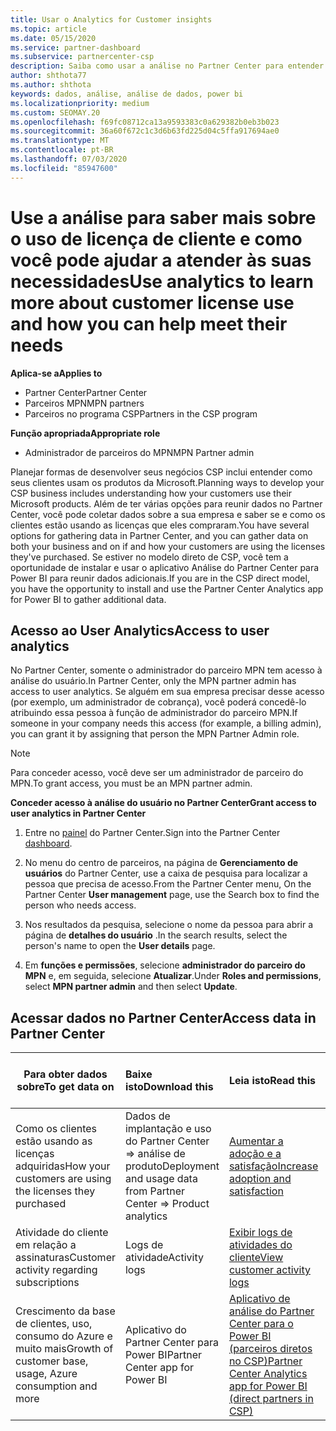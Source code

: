 ```yaml
---
title: Usar o Analytics for Customer insights
ms.topic: article
ms.date: 05/15/2020
ms.service: partner-dashboard
ms.subservice: partnercenter-csp
description: Saiba como usar a análise no Partner Center para entender melhor seus negócios e como seus clientes usam as licenças que você comprou.
author: shthota77
ms.author: shthota
keywords: dados, análise, análise de dados, power bi
ms.localizationpriority: medium
ms.custom: SEOMAY.20
ms.openlocfilehash: f69fc08712ca13a9593383c0a629382b0eb3b023
ms.sourcegitcommit: 36a60f672c1c3d6b63fd225d04c5ffa917694ae0
ms.translationtype: MT
ms.contentlocale: pt-BR
ms.lasthandoff: 07/03/2020
ms.locfileid: "85947600"
---
```

# <a name="use-analytics-to-learn-more-about-customer-license-use-and-how-you-can-help-meet-their-needs"></a><span data-ttu-id="24cb1-104">Use a análise para saber mais sobre o uso de licença de cliente e como você pode ajudar a atender às suas necessidades</span><span class="sxs-lookup"><span data-stu-id="24cb1-104">Use analytics to learn more about customer license use and how you can help meet their needs</span></span>

<span data-ttu-id="24cb1-105">**Aplica-se a**</span><span class="sxs-lookup"><span data-stu-id="24cb1-105">**Applies to**</span></span>

- <span data-ttu-id="24cb1-106">Partner Center</span><span class="sxs-lookup"><span data-stu-id="24cb1-106">Partner Center</span></span>
- <span data-ttu-id="24cb1-107">Parceiros MPN</span><span class="sxs-lookup"><span data-stu-id="24cb1-107">MPN partners</span></span>
- <span data-ttu-id="24cb1-108">Parceiros no programa CSP</span><span class="sxs-lookup"><span data-stu-id="24cb1-108">Partners in the CSP program</span></span>

<span data-ttu-id="24cb1-109">**Função apropriada**</span><span class="sxs-lookup"><span data-stu-id="24cb1-109">**Appropriate role**</span></span>

- <span data-ttu-id="24cb1-110">Administrador de parceiros do MPN</span><span class="sxs-lookup"><span data-stu-id="24cb1-110">MPN Partner admin</span></span>

<span data-ttu-id="24cb1-111">Planejar formas de desenvolver seus negócios CSP inclui entender como seus clientes usam os produtos da Microsoft.</span><span class="sxs-lookup"><span data-stu-id="24cb1-111">Planning ways to develop your CSP business includes understanding how your customers use their Microsoft products.</span></span> <span data-ttu-id="24cb1-112">Além de ter várias opções para reunir dados no Partner Center, você pode coletar dados sobre a sua empresa e saber se e como os clientes estão usando as licenças que eles compraram.</span><span class="sxs-lookup"><span data-stu-id="24cb1-112">You have several options for gathering data in Partner Center, and you can gather data on both your business and on if and how your customers are using the licenses they've purchased.</span></span> <span data-ttu-id="24cb1-113">Se estiver no modelo direto de CSP, você tem a oportunidade de instalar e usar o aplicativo Análise do Partner Center para Power BI para reunir dados adicionais.</span><span class="sxs-lookup"><span data-stu-id="24cb1-113">If you are in the CSP direct model, you have the opportunity to install and use the Partner Center Analytics app for Power BI to gather additional data.</span></span>

## <a name="access-to-user-analytics"></a><span data-ttu-id="24cb1-114">Acesso ao User Analytics</span><span class="sxs-lookup"><span data-stu-id="24cb1-114">Access to user analytics</span></span>

<span data-ttu-id="24cb1-115">No Partner Center, somente o administrador do parceiro MPN tem acesso à análise do usuário.</span><span class="sxs-lookup"><span data-stu-id="24cb1-115">In Partner Center, only the MPN partner admin has access to user analytics.</span></span> <span data-ttu-id="24cb1-116">Se alguém em sua empresa precisar desse acesso (por exemplo, um administrador de cobrança), você poderá concedê-lo atribuindo essa pessoa à função de administrador do parceiro MPN.</span><span class="sxs-lookup"><span data-stu-id="24cb1-116">If someone in your company needs this access (for example, a billing admin), you can grant it by assigning that person the MPN Partner Admin role.</span></span>

>[!NOTE] 
><span data-ttu-id="24cb1-117">Para conceder acesso, você deve ser um administrador de parceiro do MPN.</span><span class="sxs-lookup"><span data-stu-id="24cb1-117">To grant access, you must be an MPN partner admin.</span></span>

<span data-ttu-id="24cb1-118">**Conceder acesso à análise do usuário no Partner Center**</span><span class="sxs-lookup"><span data-stu-id="24cb1-118">**Grant access to user analytics in Partner Center**</span></span> 

1. <span data-ttu-id="24cb1-119">Entre no [painel](https://partner.microsoft.com/dashboard) do Partner Center.</span><span class="sxs-lookup"><span data-stu-id="24cb1-119">Sign into the Partner Center [dashboard](https://partner.microsoft.com/dashboard).</span></span>

2. <span data-ttu-id="24cb1-120">No menu do centro de parceiros, na página de **Gerenciamento de usuários** do Partner Center, use a caixa de pesquisa para localizar a pessoa que precisa de acesso.</span><span class="sxs-lookup"><span data-stu-id="24cb1-120">From the Partner Center menu, On the Partner Center **User management** page, use the Search box to find the person who needs access.</span></span>
2.  <span data-ttu-id="24cb1-121">Nos resultados da pesquisa, selecione o nome da pessoa para abrir a página de **detalhes do usuário** .</span><span class="sxs-lookup"><span data-stu-id="24cb1-121">In the search results, select the person's name to open the **User details** page.</span></span>
3.  <span data-ttu-id="24cb1-122">Em **funções e permissões**, selecione **administrador do parceiro do MPN** e, em seguida, selecione **Atualizar**.</span><span class="sxs-lookup"><span data-stu-id="24cb1-122">Under **Roles and permissions**, select **MPN partner admin** and then select **Update**.</span></span>

 
## <a name="access-data-in-partner-center"></a><span data-ttu-id="24cb1-123">Acessar dados no Partner Center</span><span class="sxs-lookup"><span data-stu-id="24cb1-123">Access data in Partner Center</span></span>

|<span data-ttu-id="24cb1-124">**Para obter dados sobre**</span><span class="sxs-lookup"><span data-stu-id="24cb1-124">**To get data on**</span></span>   |<span data-ttu-id="24cb1-125">**Baixe isto**</span><span class="sxs-lookup"><span data-stu-id="24cb1-125">**Download this**</span></span>   |<span data-ttu-id="24cb1-126">**Leia isto**</span><span class="sxs-lookup"><span data-stu-id="24cb1-126">**Read this**</span></span>   | <span data-ttu-id="24cb1-127">**Aplica-se a**</span><span class="sxs-lookup"><span data-stu-id="24cb1-127">**Applies to**</span></span>    |
|---------------------|:-----------------------|:---------------|:--------------|
|<span data-ttu-id="24cb1-128">Como os clientes estão usando as licenças adquiridas</span><span class="sxs-lookup"><span data-stu-id="24cb1-128">How your customers are using the licenses they purchased</span></span>   |<span data-ttu-id="24cb1-129">Dados de implantação e uso do Partner Center => análise de produto</span><span class="sxs-lookup"><span data-stu-id="24cb1-129">Deployment and usage data from Partner Center => Product analytics</span></span>   |[<span data-ttu-id="24cb1-130">Aumentar a adoção e a satisfação</span><span class="sxs-lookup"><span data-stu-id="24cb1-130">Increase adoption and satisfaction</span></span>](increasing-adoption-and-satisfaction.md)|<span data-ttu-id="24cb1-131">Parceiros CSP</span><span class="sxs-lookup"><span data-stu-id="24cb1-131">CSP partners</span></span>|
|<span data-ttu-id="24cb1-132">Atividade do cliente em relação a assinaturas</span><span class="sxs-lookup"><span data-stu-id="24cb1-132">Customer activity regarding subscriptions</span></span>   |<span data-ttu-id="24cb1-133">Logs de atividade</span><span class="sxs-lookup"><span data-stu-id="24cb1-133">Activity logs</span></span>   |[<span data-ttu-id="24cb1-134">Exibir logs de atividades do cliente</span><span class="sxs-lookup"><span data-stu-id="24cb1-134">View customer activity logs</span></span>](activity-logs.md)|<span data-ttu-id="24cb1-135">Parceiros CSP</span><span class="sxs-lookup"><span data-stu-id="24cb1-135">CSP partners</span></span>   |
|<span data-ttu-id="24cb1-136">Crescimento da base de clientes, uso, consumo do Azure e muito mais</span><span class="sxs-lookup"><span data-stu-id="24cb1-136">Growth of customer base, usage, Azure consumption and more</span></span>   |<span data-ttu-id="24cb1-137">Aplicativo do Partner Center para Power BI</span><span class="sxs-lookup"><span data-stu-id="24cb1-137">Partner Center app for Power BI</span></span>   |[<span data-ttu-id="24cb1-138">Aplicativo de análise do Partner Center para o Power BI (parceiros diretos no CSP)</span><span class="sxs-lookup"><span data-stu-id="24cb1-138">Partner Center Analytics app for Power BI (direct partners in CSP)</span></span>](power-bi-app-for-direct-partners.md)|<span data-ttu-id="24cb1-139">Parceiros diretos CSP</span><span class="sxs-lookup"><span data-stu-id="24cb1-139">CSP direct partners</span></span>|






